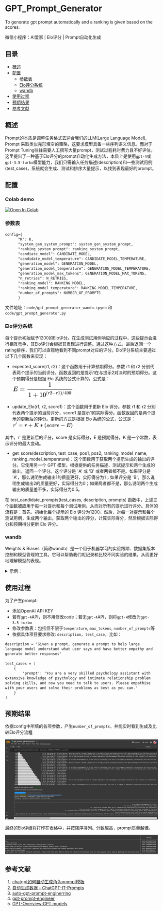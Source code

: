 # GPT_Prompt_Generator

To generate gpt prompt automatically and a ranking is given based on the scores.

微信小程序：AI爱家 | Elo评分 | Prompt自动化生成

## 目录

- [概述](#概述)
- [配置](#配置)
  - [参数表](#参数表)
  - [Elo评分系统](#Elo评分系统)
  - [wandb](#wandb)
- [使用过程](#使用过程)
- [预期结果](#预期结果)
- [参考文献](#参考文献)


## 概述

Prompt的本质是调整任务格式去迎合我们的LLM(Large Language Model), Prompt 采取类似完形填空的策略，这要求模型具备一些序列语义信息。而对于Prompt Tuning往往需要人工撰写大量prompt，测试过程耗时费力且不好评估。这里提出了一种基于Elo评分的prompt自动化生成方法，本质上是使用`gpt-4`或`gpt-3.5-turbo`模型能力，我们只需输入任务描述(description)和一些测试用例(test_case)，系统就会生成、测试和排序大量提示，以找到表现最好的prompt。

## 配置

### Colab demo
[![Open In Colab](https://colab.research.google.com/assets/colab-badge.svg)](https://colab.research.google.com/github/catundchat/gpt_prompt_generator/blob/main/gpt_prompt_generator.ipynb)

### 参数表
```
config={
      "K": K,
      "system_gen_system_prompt": system_gen_system_prompt,
      "ranking_system_prompt": ranking_system_prompt,
      "candiate_model": CANDIDATE_MODEL,
      "candidate_model_temperature": CANDIDATE_MODEL_TEMPERATURE,
      "generation_model": GENERATION_MODEL,
      "generation_model_temperature": GENERATION_MODEL_TEMPERATURE,
      "generation_model_max_tokens": GENERATION_MODEL_MAX_TOKENS,
      "n_retries": N_RETRIES,
      "ranking_model": RANKING_MODEL,
      "ranking_model_temperature": RANKING_MODEL_TEMPERATURE,
      "number_of_prompts": NUMBER_OF_PROMPTS
      }
```
文件地址：`code/gpt_prompt_generator_wandb.ipynb` 和 `code/gpt_prompt_generator.py`

### Elo评分系统

每个提示初始赋予1200的Elo评分。在生成测试用例响应的过程中，这些提示会进行相互竞争，其Elo评分会根据其表现进行调整。通过这种方式，最后返回一个rating排序，我们可以直观地看到不同prompt对应的评分。Elo评分系统主要通过以下几个函数来实现：

- expected_score(r1, r2)：这个函数用于计算预期得分。参数 r1 和 r2 分别代表两个提示的当前评分。函数返回的是提示1在与提示2对决时的预期得分。这个预期得分是根据 Elo 系统的公式计算的，公式是：<img src="img/QianJianTec.jpg" width="200"/>

- update_Elo(r1, r2, score1)：这个函数用于更新 Elo 评分。参数 r1 和 r2 分别代表两个提示的当前评分，score1 是提示1的实际得分。函数返回的是两个提示的更新后的评分。更新的方式是根据 Elo 系统的公式，公式是：<img src="img/QianJianTec1689151203190.jpg" width="200"/>

其中，r' 是更新后的评分，score 是实际得分，E 是预期得分，K 是一个常数，表示评分的最大变动。

- get_score(description, test_case, pos1, pos2, ranking_model_name, ranking_model_temperature)：这个函数用于获取两个提示生成的输出的评分。它使用另一个 GPT 模型，根据提供的任务描述、测试提示和两个生成的输出，返回一个评分。这个评分是 'A' 或 'B' 或者两者都不是。如果评分是 'A'，那么说明生成输出1的质量更好，实际得分为1；如果评分是 'B'，那么说明生成输出2的质量更好，实际得分为0；如果两者都不是，那么说明两个生成输出的质量差不多，实际得分为0.5。

在 test_candidate_prompts(test_cases, description, prompts) 函数中，上述三个函数被应用于每一对提示和每个测试用例，从而对所有的提示进行评分。具体的流程是：首先，初始化每个提示的 Elo 评分为1200。然后，对每一对提示和每个测试用例，生成两个输出，获取两个输出的评分，计算实际得分，然后根据实际得分和预期得分更新 Elo 评分。

### wandb

Weights & Biases（简称wandb）是一个用于机器学习的实验跟踪、数据集版本控制和模型管理的工具。它可以帮助我们呢记录和比较不同实验的结果，从而更好地理解模型的表现。

<details>
  <summary>示例：</summary>
  在wandb后台可以看到系统占用内存详情，产生的prompt及其对应Elo评分：
  ![wandb1](img/wandb_summary.JPG)

  ![wandb2](img/wandb_system.JPG)
</details>

## 使用过程

为了产生prompt:
- 添加OpenAI API KEY
- 若有`gpt-4`API，则不用修改code；若无`gpt-4`API，则将`gpt-4`修改为`gpt-3.5-turbo`
- 修改参数表：包括但不限于`temperature`, `max_tokens`, `number_of_prompts`等
- 依据具体项目要求修改: `description`，`test_case`，比如：
```
description = "Given a prompt, generate a prompt to help large language model understand what user says and have better empathy and generate better responses"

test_cases = [
    {
        'prompt': 'You are a very skilled psychology assistant with extensive knowledge of psychology and intimate relationship problem solving skills, and now you need to talk to users. Please empathise with your users and solve their problems as best as you can.'
    }
]
```

## 预期结果

依据config中所填的各项参数，产生`number_of_prompts`，并能实时看到生成及比较Elo评分流程

![img1](img/gpt_prompt_generator_2.JPG)

最终的Elo评级将打印在表格中，并按降序排列。分数越高，prompt质量越佳。

![img2](img/gpt_prompt_generator_3.JPG)

## 参考文献

1. [chatgpt如何自动生成角色prompt模板](https://blog.csdn.net/biggbang/article/details/130872149)
2. [自动生成数据 - ChatGPT-IT-Prompts](https://www.youtube.com/watch?v=Hc-_yYKlI5Q)
3. [auto-gpt-prompt-enginerring](https://github.com/FintanK/auto-gpt-prompt-enginerring)
4. [gpt-prompt-engineer](https://github.com/mshumer/gpt-prompt-engineer)
5. [GPT-Overview:GPT models](https://platform.openai.com/docs/guides/gpt/chat-completions-vs-completions)
